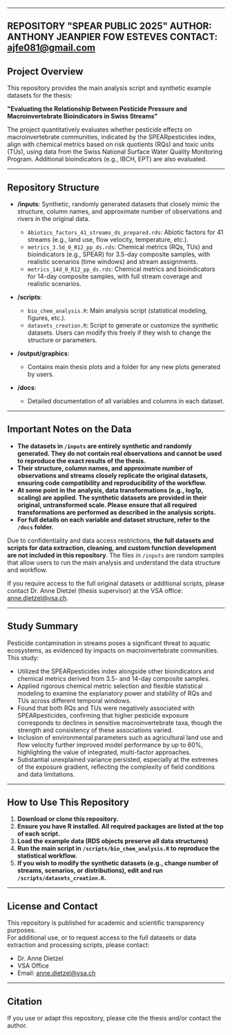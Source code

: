 --------------------------------------------
REPOSITORY "SPEAR PUBLIC 2025" 
AUTHOR: ANTHONY JEANPIER FOW ESTEVES
CONTACT: ajfe081@gmail.com
--------------------------------------------

## Project Overview

This repository provides the main analysis script and synthetic example datasets for the thesis:

**"Evaluating the Relationship Between Pesticide Pressure and Macroinvertebrate Bioindicators in Swiss Streams"**

The project quantitatively evaluates whether pesticide effects on macroinvertebrate communities, indicated by the SPEARpesticides index, align with chemical metrics based on risk quotients (RQs) and toxic units (TUs), using data from the Swiss National Surface Water Quality Monitoring Program. Additional bioindicators (e.g., IBCH, EPT) are also evaluated.

---

## Repository Structure

- **/inputs**: Synthetic, randomly generated datasets that closely mimic the structure, column names, and approximate number of observations and rivers in the original data.  
  - `Abiotics_factors_41_streams_ds_prepared.rds`: Abiotic factors for 41 streams (e.g., land use, flow velocity, temperature, etc.).
  - `metrics_3.5d_0_R12_pp_ds.rds`: Chemical metrics (RQs, TUs) and bioindicators (e.g., SPEAR) for 3.5-day composite samples, with realistic scenarios (time windows) and stream assignments.
  - `metrics_14d_0_R12_pp_ds.rds`: Chemical metrics and bioindicators for 14-day composite samples, with full stream coverage and realistic scenarios.
  
- **/scripts**:  
  - `bio_chem_analysis.R`: Main analysis script (statistical modeling, figures, etc.).
  - `datasets_creation.R`: Script to generate or customize the synthetic datasets. Users can modify this freely if they wish to change the structure or parameters.
  
- **/output/graphics**:  
  - Contains main thesis plots and a folder for any new plots generated by users.
  
- **/docs**:  
  - Detailed documentation of all variables and columns in each dataset.

---

## Important Notes on the Data

- **The datasets in `/inputs` are entirely synthetic and randomly generated. They do not contain real observations and cannot be used to reproduce the exact results of the thesis.**
- **Their structure, column names, and approximate number of observations and streams closely replicate the original datasets, ensuring code compatibility and reproducibility of the workflow.**
- **At some point in the analysis, data transformations (e.g., log1p, scaling) are applied. The synthetic datasets are provided in their original, untransformed scale. Please ensure that all required transformations are performed as described in the analysis scripts.**
- **For full details on each variable and dataset structure, refer to the `/docs` folder.**

Due to confidentiality and data access restrictions, **the full datasets and scripts for data extraction, cleaning, and custom function development are not included in this repository**.
The files in `/inputs` are random samples that allow users to run the main analysis and understand the data structure and workflow.

If you require access to the full original datasets or additional scripts, please contact Dr. Anne Dietzel (thesis supervisor) at the VSA office: anne.dietzel@vsa.ch.

---

## Study Summary

Pesticide contamination in streams poses a significant threat to aquatic ecosystems, as evidenced by impacts on macroinvertebrate communities. This study:

- Utilized the SPEARpesticides index alongside other bioindicators and chemical metrics derived from 3.5- and 14-day composite samples.
- Applied rigorous chemical metric selection and flexible statistical modeling to examine the explanatory power and stability of RQs and TUs across different temporal windows.
- Found that both RQs and TUs were negatively associated with SPEARpesticides, confirming that higher pesticide exposure corresponds to declines in sensitive macroinvertebrate taxa, though the strength and consistency of these associations varied.
- Inclusion of environmental parameters such as agricultural land use and flow velocity further improved model performance by up to 60%, highlighting the value of integrated, multi-factor approaches.
- Substantial unexplained variance persisted, especially at the extremes of the exposure gradient, reflecting the complexity of field conditions and data limitations.

---

## How to Use This Repository

1. **Download or clone this repository.**
2. **Ensure you have R installed. All required packages are listed at the top of each script.**
3. **Load the example data (RDS objects preserve all data structures)**
4. **Run the main script in `/scripts/bio_chem_analysis.R` to reproduce the statistical workflow.**
5. **If you wish to modify the synthetic datasets (e.g., change number of streams, scenarios, or distributions), edit and run `/scripts/datasets_creation.R`.**

---

## License and Contact

This repository is published for academic and scientific transparency purposes.  
For additional use, or to request access to the full datasets or data extraction and processing scripts, please contact:

- Dr. Anne Dietzel  
- VSA Office  
- Email: anne.dietzel@vsa.ch

---

## Citation

If you use or adapt this repository, please cite the thesis and/or contact the author.


